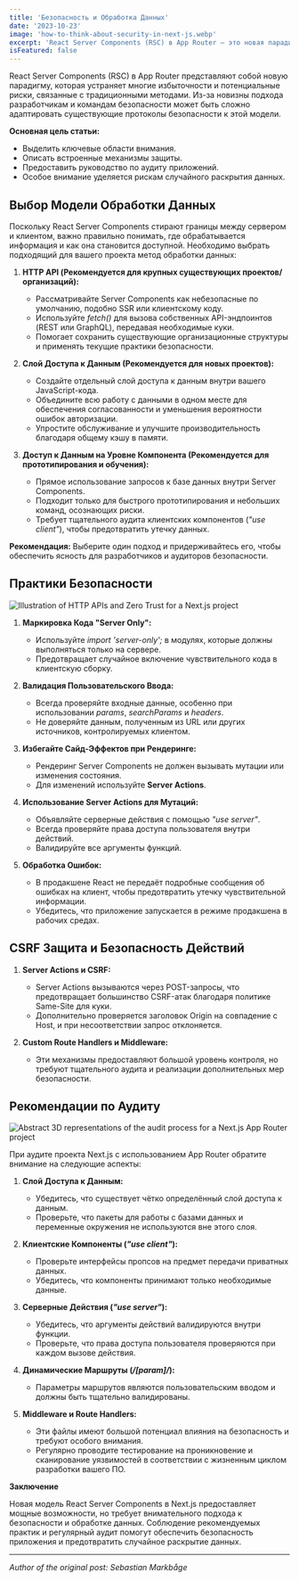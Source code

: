 ```yaml
---
title: 'Безопасность и Обработка Данных'
date: '2023-10-23'
image: 'how-to-think-about-security-in-next-js.webp'
excerpt: 'React Server Components (RSC) в App Router — это новая парадигма, которая устраняет значительную часть избыточности и потенциальных рисков, связанных с традиционными методами. Из-за новизны подхода разработчикам и, следовательно, командам безопасности может быть сложно адаптировать свои существующие протоколы безопасности к этой модели.'
isFeatured: false
---
```


React Server Components (RSC) в App Router представляют собой новую парадигму, которая устраняет многие избыточности и потенциальные риски, связанные с традиционными методами. Из-за новизны подхода разработчикам и командам безопасности может быть сложно адаптировать существующие протоколы безопасности к этой модели.

**Основная цель статьи:**

-   Выделить ключевые области внимания.
-   Описать встроенные механизмы защиты.
-   Предоставить руководство по аудиту приложений.
-   Особое внимание уделяется рискам случайного раскрытия данных.

## Выбор Модели Обработки Данных

Поскольку React Server Components стирают границы между сервером и клиентом, важно правильно понимать, где обрабатывается информация и как она становится доступной. Необходимо выбрать подходящий для вашего проекта метод обработки данных:

1. **HTTP API (Рекомендуется для крупных существующих проектов/организаций):**

    - Рассматривайте Server Components как небезопасные по умолчанию, подобно SSR или клиентскому коду.
    - Используйте _fetch()_ для вызова собственных API-эндпоинтов (REST или GraphQL), передавая необходимые куки.
    - Помогает сохранить существующие организационные структуры и применять текущие практики безопасности.

2. **Слой Доступа к Данным (Рекомендуется для новых проектов):**

    - Создайте отдельный слой доступа к данным внутри вашего JavaScript-кода.
    - Объедините всю работу с данными в одном месте для обеспечения согласованности и уменьшения вероятности ошибок авторизации.
    - Упростите обслуживание и улучшите производительность благодаря общему кэшу в памяти.

3. **Доступ к Данным на Уровне Компонента (Рекомендуется для прототипирования и обучения):**
    - Прямое использование запросов к базе данных внутри Server Components.
    - Подходит только для быстрого прототипирования и небольших команд, осознающих риски.
    - Требует тщательного аудита клиентских компонентов (_"use client"_), чтобы предотвратить утечку данных.

**Рекомендация:** Выберите один подход и придерживайтесь его, чтобы обеспечить ясность для разработчиков и аудиторов безопасности.

## Практики Безопасности

![Illustration of HTTP APIs and Zero Trust for a Next.js project](http-apis-and-zero-trust-in-the-context-of-server-components.webp)

1. **Маркировка Кода "Server Only":**

    - Используйте _import 'server-only';_ в модулях, которые должны выполняться только на сервере.
    - Предотвращает случайное включение чувствительного кода в клиентскую сборку.

2. **Валидация Пользовательского Ввода:**

    - Всегда проверяйте входные данные, особенно при использовании _params_, _searchParams_ и _headers_.
    - Не доверяйте данным, полученным из URL или других источников, контролируемых клиентом.

3. **Избегайте Сайд-Эффектов при Рендеринге:**

    - Рендеринг Server Components не должен вызывать мутации или изменения состояния.
    - Для изменений используйте **Server Actions**.

4. **Использование Server Actions для Мутаций:**

    - Объявляйте серверные действия с помощью _"use server"_.
    - Всегда проверяйте права доступа пользователя внутри действий.
    - Валидируйте все аргументы функций.

5. **Обработка Ошибок:**
    - В продакшене React не передаёт подробные сообщения об ошибках на клиент, чтобы предотвратить утечку чувствительной информации.
    - Убедитесь, что приложение запускается в режиме продакшена в рабочих средах.

## CSRF Защита и Безопасность Действий

1. **Server Actions и CSRF:**

    - Server Actions вызываются через POST-запросы, что предотвращает большинство CSRF-атак благодаря политике Same-Site для куки.
    - Дополнительно проверяется заголовок Origin на совпадение с Host, и при несоответствии запрос отклоняется.

2. **Custom Route Handlers и Middleware:**
    - Эти механизмы предоставляют большой уровень контроля, но требуют тщательного аудита и реализации дополнительных мер безопасности.

## Рекомендации по Аудиту

![Abstract 3D representations of the audit process for a Next.js App Router project](audit-of-a-Next-js-App-Router-project.webp)

При аудите проекта Next.js с использованием App Router обратите внимание на следующие аспекты:

1. **Слой Доступа к Данным:**

    - Убедитесь, что существует чётко определённый слой доступа к данным.
    - Проверьте, что пакеты для работы с базами данных и переменные окружения не используются вне этого слоя.

2. **Клиентские Компоненты (_"use client"_):**

    - Проверьте интерфейсы пропсов на предмет передачи приватных данных.
    - Убедитесь, что компоненты принимают только необходимые данные.

3. **Серверные Действия (_"use server"_):**

    - Убедитесь, что аргументы действий валидируются внутри функции.
    - Проверьте, что права доступа пользователя проверяются при каждом вызове действия.

4. **Динамические Маршруты (_/[param]/_):**

    - Параметры маршрутов являются пользовательским вводом и должны быть тщательно валидированы.

5. **Middleware и Route Handlers:**
    - Эти файлы имеют большой потенциал влияния на безопасность и требуют особого внимания.
    - Регулярно проводите тестирование на проникновение и сканирование уязвимостей в соответствии с жизненным циклом разработки вашего ПО.

**Заключение**

Новая модель React Server Components в Next.js предоставляет мощные возможности, но требует внимательного подхода к безопасности и обработке данных. Соблюдение рекомендуемых практик и регулярный аудит помогут обеспечить безопасность приложения и предотвратить случайное раскрытие данных.

---

_Author of the original post: Sebastian Markbåge_
